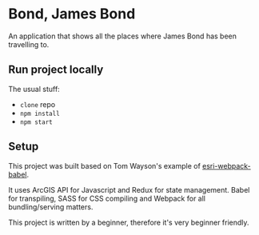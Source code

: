 # Bond, James Bond

An application that shows all the places where James Bond has been travelling to.

## Run project locally

The usual stuff:
  - `clone` repo
  - `npm install`
  - `npm start`

## Setup

This project was built based on Tom Wayson's example of [esri-webpack-babel](https://github.com/tomwayson/esri-webpack-babel/).

It uses ArcGIS API for Javascript and Redux for state management. Babel for transpiling, SASS for CSS compiling and Webpack for all bundling/serving matters.

This project is written by a beginner, therefore it's very beginner friendly.


